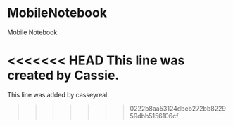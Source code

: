 MobileNotebook
==============

Mobile Notebook

<<<<<<< HEAD
This line was created by Cassie.
=======
This line was added by casseyreal.
>>>>>>> 0222b8aa53124dbeb272bb822959dbb5156106cf
